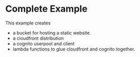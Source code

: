 # Complete Example

This example creates

- a bucket for hosting a static website.
- a cloudfront distribution
- a cognito userpool and client
- lambda functions to glue cloudfront and cognito together.
